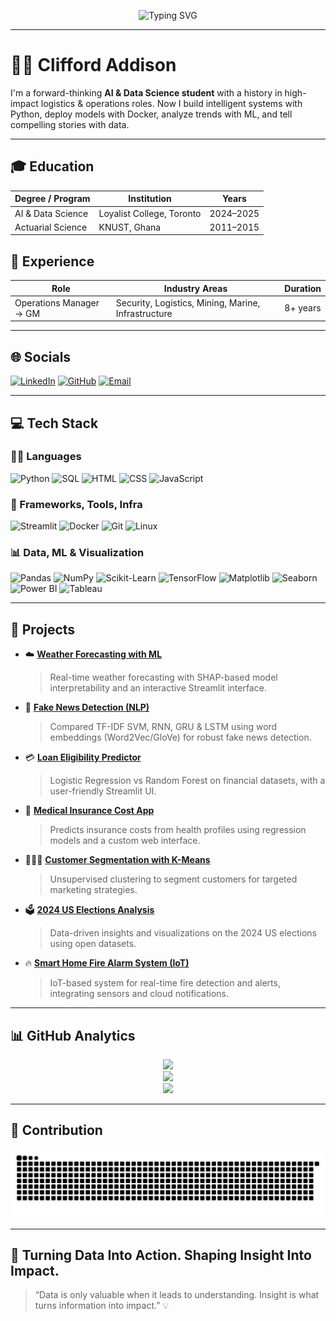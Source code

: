 <!-- Animated Typing Banner -->
<p align="center">
  <img src="https://readme-typing-svg.demolab.com?font=JetBrains+Mono&size=28&duration=2500&pause=1000&color=00BFFF&center=true&vCenter=true&width=800&lines=Hi%2C+I'm+Clifford+Addison+%F0%9F%91%8B;Data+Scientist+%7C+AI+Developer+%7C+Logistics+Expert;From+Operations+to+Intelligence+%F0%9F%9A%80;Building+Smarter+Solutions+Every+Day+%F0%9F%9A%80" alt="Typing SVG" />
</p>

---

# 🧑‍💻 Clifford Addison

I'm a forward-thinking **AI & Data Science student** with a history in high-impact logistics & operations roles. Now I build intelligent systems with Python, deploy models with Docker, analyze trends with ML, and tell compelling stories with data.

---

## 🎓 Education

| Degree / Program        | Institution              | Years        |
|-------------------------|-------------------------|--------------|
| AI & Data Science       | Loyalist College, Toronto | 2024–2025    |
| Actuarial Science       | KNUST, Ghana              | 2011–2015    |


## 💼 Experience

| Role                    | Industry Areas                                   | Duration      |
|-------------------------|--------------------------------------------------|---------------|
| Operations Manager → GM | Security, Logistics, Mining, Marine, Infrastructure | 8+ years      |


---

## 🌐 Socials

[![LinkedIn](https://img.shields.io/badge/LinkedIn-blue?style=for-the-badge&logo=linkedin)](https://linkedin.com/in/cliffordaddison)
[![GitHub](https://img.shields.io/badge/GitHub-181717?style=for-the-badge&logo=github)](https://github.com/cliffordaddison)
[![Email](https://img.shields.io/badge/Gmail-D14836?style=for-the-badge&logo=gmail&logoColor=white)](mailto:clifford.siisi.addison@gmail.com)

---

## 💻 Tech Stack

### 🐱‍💻 Languages
![Python](https://img.shields.io/badge/-Python-3776AB?logo=python&logoColor=white&style=for-the-badge)
![SQL](https://img.shields.io/badge/-SQL-4479A1?logo=mysql&logoColor=white&style=for-the-badge)
![HTML](https://img.shields.io/badge/-HTML5-E34F26?logo=html5&logoColor=white&style=for-the-badge)
![CSS](https://img.shields.io/badge/-CSS3-1572B6?logo=css3&logoColor=white&style=for-the-badge)
![JavaScript](https://img.shields.io/badge/-JavaScript-F7DF1E?logo=javascript&logoColor=black&style=for-the-badge)

### 🧰 Frameworks, Tools, Infra
![Streamlit](https://img.shields.io/badge/-Streamlit-FF4B4B?logo=streamlit&logoColor=white&style=for-the-badge)
![Docker](https://img.shields.io/badge/-Docker-2496ED?logo=docker&logoColor=white&style=for-the-badge)
![Git](https://img.shields.io/badge/-Git-F05032?logo=git&logoColor=white&style=for-the-badge)
![Linux](https://img.shields.io/badge/-Linux-FCC624?logo=linux&logoColor=black&style=for-the-badge)

### 📊 Data, ML & Visualization
![Pandas](https://img.shields.io/badge/-Pandas-150458?logo=pandas&logoColor=white&style=for-the-badge)
![NumPy](https://img.shields.io/badge/-NumPy-013243?logo=numpy&logoColor=white&style=for-the-badge)
![Scikit-Learn](https://img.shields.io/badge/-Scikit--Learn-F7931E?logo=scikitlearn&logoColor=white&style=for-the-badge)
![TensorFlow](https://img.shields.io/badge/-TensorFlow-FF6F00?logo=tensorflow&logoColor=white&style=for-the-badge)
![Matplotlib](https://img.shields.io/badge/-Matplotlib-11557C?style=for-the-badge&logo=python&logoColor=white)
![Seaborn](https://img.shields.io/badge/-Seaborn-2D6AB3?style=for-the-badge&logo=python&logoColor=white)
![Power BI](https://img.shields.io/badge/-Power%20BI-F2C811?logo=powerbi&logoColor=black&style=for-the-badge)
![Tableau](https://img.shields.io/badge/-Tableau-E97627?logo=tableau&logoColor=white&style=for-the-badge)

---

## 🚀 Projects

- ☁️ **[Weather Forecasting with ML](https://github.com/cliffordaddison/Weather-Forecasting)**
  > Real-time weather forecasting with SHAP-based model interpretability and an interactive Streamlit interface.

- 📰 **[Fake News Detection (NLP)](https://github.com/cliffordaddison/Fake-News-Prediction)**
  > Compared TF-IDF SVM, RNN, GRU & LSTM using word embeddings (Word2Vec/GloVe) for robust fake news detection.

- 💳 **[Loan Eligibility Predictor](https://github.com/cliffordaddison/Loan-Eligibility-Prediction)**
  > Logistic Regression vs Random Forest on financial datasets, with a user-friendly Streamlit UI.

- 🧾 **[Medical Insurance Cost App](https://github.com/cliffordaddison/Medical-Insurance-Cost-Prediction)**
  > Predicts insurance costs from health profiles using regression models and a custom web interface.

- 🧑‍🤝‍🧑 **[Customer Segmentation with K-Means](https://github.com/cliffordaddison/Customer-Segmentation-with-K-Means-Clustering)**
  > Unsupervised clustering to segment customers for targeted marketing strategies.

- 🗳️ **[2024 US Elections Analysis](https://github.com/cliffordaddison/2024-US-Elections)**
  > Data-driven insights and visualizations on the 2024 US elections using open datasets.

- 🔥 **[Smart Home Fire Alarm System (IoT)](https://github.com/cliffordaddison/Smart_Home_Fire_Alarm_System)**
  > IoT-based system for real-time fire detection and alerts, integrating sensors and cloud notifications.

---

## 📊 GitHub Analytics

<p align="center">
  <img src="https://github-readme-stats.vercel.app/api?username=cliffordaddison&show_icons=true&theme=radical" />
  <br/>
  <img src="https://github-readme-streak-stats.herokuapp.com/?user=cliffordaddison&theme=radical" />
  <br/>
  <img src="https://github-readme-activity-graph.vercel.app/graph?username=cliffordaddison&theme=react-dark" />
</p>

---

## 📝 Contribution

![Snake animation](https://raw.githubusercontent.com/cliffordaddison/cliffordaddison/output/github-contribution-grid-snake.svg)

---

## 🚀 Turning Data Into Action. Shaping Insight Into Impact.

> “Data is only valuable when it leads to understanding. Insight is what turns information into impact.” 💡
